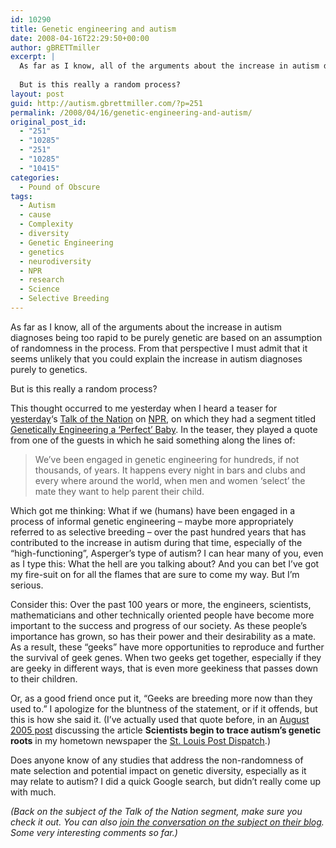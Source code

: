 ```yaml
---
id: 10290
title: Genetic engineering and autism
date: 2008-04-16T22:29:50+00:00
author: gBRETTmiller
excerpt: |
  As far as I know, all of the arguments about the increase in autism diagnoses being too rapid to be purely genetic are based on an assumption of randomness in the process. From that perspective I must admit that it seems unlikely that you could explain the increase in autism diagnoses purely to genetics.
  
  But is this really a random process?
layout: post
guid: http://autism.gbrettmiller.com/?p=251
permalink: /2008/04/16/genetic-engineering-and-autism/
original_post_id:
  - "251"
  - "10285"
  - "251"
  - "10285"
  - "10415"
categories:
  - Pound of Obscure
tags:
  - Autism
  - cause
  - Complexity
  - diversity
  - Genetic Engineering
  - genetics
  - neurodiversity
  - NPR
  - research
  - Science
  - Selective Breeding
---
```

As far as I know, all of the arguments about the increase in autism diagnoses being too rapid to be purely genetic are based on an assumption of randomness in the process. From that perspective I must admit that it seems unlikely that you could explain the increase in autism diagnoses purely to genetics.

But is this really a random process?

This thought occurred to me yesterday when I heard a teaser for [yesterday](http://www.npr.org/templates/rundowns/rundown.php?prgId=5&prgDate=04-15-2008&view=storyview)&#8216;s [Talk of the Nation](http://www.npr.org/templates/rundowns/rundown.php?prgId=5 "Talk of the Nation: NPR") on [NPR](http://www.npr.org "National Public Radio"), on which they had a segment titled [Genetically Engineering a &#8216;Perfect&#8217; Baby](http://www.npr.org/templates/story/story.php?storyId=89655637 "Genetically Engineering a 'Perfect' Baby:  NPR"). In the teaser, they played a quote from one of the guests in which he said something along the lines of:

<blockquote title="Genetically Engineering a 'Perfect' Baby:  NPR">
  <p>
    We&#8217;ve been engaged in genetic engineering for hundreds, if not thousands, of years. It happens every night in bars and clubs and every where around the world, when men and women &#8216;select&#8217; the mate they want to help parent their child.
  </p>
</blockquote>

Which got me thinking: What if we (humans) have been engaged in a process of informal genetic engineering &#8211; maybe more appropriately referred to as selective breeding &#8211; over the past hundred years that has contributed to the increase in autism during that time, especially of the &#8220;high-functioning&#8221;, Asperger&#8217;s type of autism? I can hear many of you, even as I type this: What the hell are you talking about? And you can bet I&#8217;ve got my fire-suit on for all the flames that are sure to come my way. But I&#8217;m serious.

Consider this: Over the past 100 years or more, the engineers, scientists, mathematicians and other technically oriented people have become more important to the success and progress of our society. As these people&#8217;s importance has grown, so has their power and their desirability as a mate. As a result, these &#8220;geeks&#8221; have more opportunities to reproduce and further the survival of geek genes. When two geeks get together, especially if they are geeky in different ways, that is even more geekiness that passes down to their children.

Or, as a good friend once put it, &#8220;Geeks are breeding more now than they used to.&#8221; I apologize for the bluntness of the statement, or if it offends, but this is how she said it. (I&#8217;ve actually used that quote before, in an [August 2005 post](http://autism.gbrettmiller.com/2005/08/seeking-out-the-genetic-roots-of-autism/ "29 Marbles - Seeking out the genetic roots of autism") discussing the article **Scientists begin to trace autism&#8217;s genetic roots** in my hometown newspaper the [St. Louis Post Dispatch](http://www.stltoday.com/).)

Does anyone know of any studies that address the non-randomness of mate selection and potential impact on genetic diversity, especially as it may relate to autism? I did a quick Google search, but didn&#8217;t really come up with much.

_(Back on the subject of the Talk of the Nation segment, make sure you check it out. You can also [join the conversation on the subject on their blog](http://www.npr.org/blogs/talk/2008/04/designing_babies.html). Some very interesting comments so far.)_